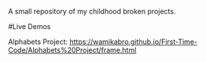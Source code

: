 A small repository of my childhood broken projects.

#Live Demos

Alphabets Project: https://wamikabro.github.io/First-Time-Code/Alphabets%20Project/frame.html
